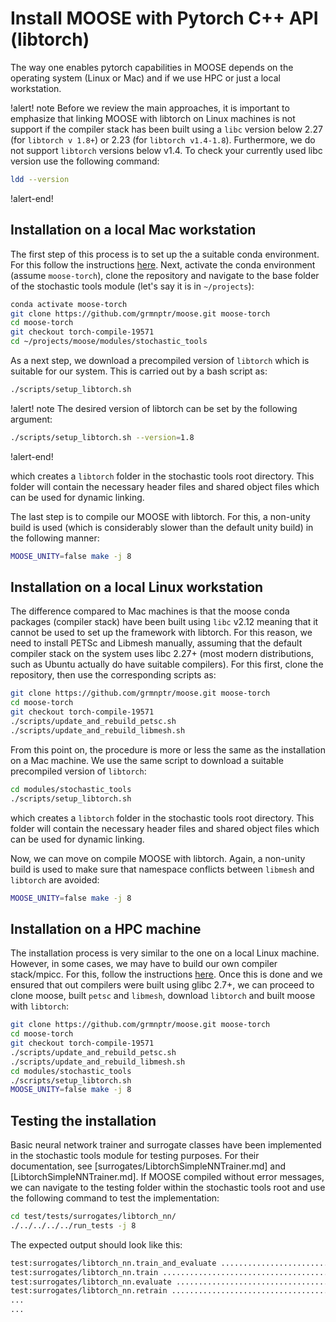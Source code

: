 # Install MOOSE with Pytorch C++ API (libtorch)

The way one enables pytorch capabilities in MOOSE depends on
the operating system (Linux or Mac) and if we use HPC or just a local workstation.

!alert! note
Before we review the main approaches, it is important to emphasize that
linking MOOSE with libtorch on Linux machines is not support if the compiler stack has been built
using a `libc` version below 2.27 (for `libtorch v 1.8+`)
or 2.23 (for `libtorch v1.4-1.8`). Furthermore, we do not support `libtorch` versions below
v1.4. To check your currently used libc version use the following command:

```bash
ldd --version
```

!alert-end!

## Installation on a local Mac workstation

The first step of this process is to set up the a suitable conda environment. For this follow
the instructions [here](https://mooseframework.inl.gov/getting_started/installation/conda.html).
Next, activate the conda environment (assume `moose-torch`), clone the repository
 and navigate to the base folder of the
stochastic tools module (let's say it is in `~/projects`):

```bash
conda activate moose-torch
git clone https://github.com/grmnptr/moose.git moose-torch
cd moose-torch
git checkout torch-compile-19571
cd ~/projects/moose/modules/stochastic_tools
```

As a next step, we download a precompiled version of `libtorch` which is suitable
for our system. This is carried out by a bash script as:

```bash
./scripts/setup_libtorch.sh
```

!alert! note
The desired version of libtorch can be set by the following
argument:

```bash
./scripts/setup_libtorch.sh --version=1.8
```

!alert-end!

which creates a `libtorch` folder in the stochastic tools root directory. This folder
will contain the necessary header files and shared object files which can be used
for dynamic linking.

The last step is to compile our MOOSE with libtorch. For this, a non-unity build
is used (which is considerably slower than the default unity build) in the
following manner:

```bash
MOOSE_UNITY=false make -j 8
```

## Installation on a local Linux workstation

The difference compared to Mac machines is that the moose conda packages (compiler stack) have been
built using `libc` v2.12 meaning that it cannot be used to set up the framework with
libtorch. For this reason, we need to install PETSc and Libmesh manually, assuming that
the default compiler stack on the system uses libc 2.27+ (most modern distributions,
such as Ubuntu actually do have suitable compilers). For this first, clone the
repository, then use the corresponding scripts as:

```bash
git clone https://github.com/grmnptr/moose.git moose-torch
cd moose-torch
git checkout torch-compile-19571
./scripts/update_and_rebuild_petsc.sh
./scripts/update_and_rebuild_libmesh.sh
```

From this point on, the procedure is more or less the same as the installation
on a Mac machine. We use the same script to download a suitable
precompiled version of `libtorch`:

```bash
cd modules/stochastic_tools
./scripts/setup_libtorch.sh
```

which creates a `libtorch` folder in the stochastic tools root directory. This folder
will contain the necessary header files and shared object files which can be used
for dynamic linking.

Now, we can move on compile MOOSE with libtorch. Again, a non-unity build
is used to make sure that namespace conflicts between `libmesh` and `libtorch` are
avoided:

```bash
MOOSE_UNITY=false make -j 8
```

## Installation on a HPC machine

The installation process is very similar to the one on a local Linux machine.
However, in some cases, we may have to build our own compiler stack/mpicc.
For this, follow the instructions
[here](https://mooseframework.inl.gov/getting_started/installation/manual_installation_gcc.html).
Once this is done and we ensured that out compilers were built using glibc 2.7+,
we can proceed to clone moose, built `petsc` and `libmesh`, download `libtorch` and
built moose with `libtorch`:

```bash
git clone https://github.com/grmnptr/moose.git moose-torch
cd moose-torch
git checkout torch-compile-19571
./scripts/update_and_rebuild_petsc.sh
./scripts/update_and_rebuild_libmesh.sh
cd modules/stochastic_tools
./scripts/setup_libtorch.sh
MOOSE_UNITY=false make -j 8
```

## Testing the installation

Basic neural network trainer and surrogate classes have been implemented in the stochastic tools
module for testing purposes. For their documentation, see
[surrogates/LibtorchSimpleNNTrainer.md] and [LibtorchSimpleNNTrainer.md].
If MOOSE compiled without error messages, we can
navigate to the testing folder within the stochastic tools root
and use the following command to test the implementation:

```bash
cd test/tests/surrogates/libtorch_nn/
./../../../../run_tests -j 8
```

The expected output should look like this:

```bash
test:surrogates/libtorch_nn.train_and_evaluate ............................................................ OK
test:surrogates/libtorch_nn.train ......................................................................... OK
test:surrogates/libtorch_nn.evaluate ...................................................................... OK
test:surrogates/libtorch_nn.retrain ....................................................................... OK
...
...
```
